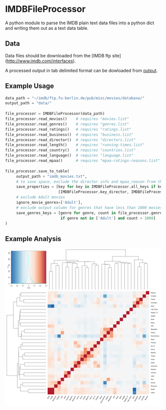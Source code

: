 # IMDBFileProcessor

A python module to parse the IMDB plain text data files into a python dict and writing them out as a text data table.

## Data
Data files should be downloaded from the [IMDB ftp site] (http://www.imdb.com/interfaces).

A processed output in tab delimited format can be dowloaded from [output](output/).

## Example Usage
```python
data_path = "~/imdb/ftp.fu-berlin.de/pub/misc/movies/database/"
output_path = "data/"

file_processor = IMDBFileProcessor(data_path)
file_processor.read_movies()    # requires "movies.list"
file_processor.read_genres()    # requires "genres.list"
file_processor.read_ratings()   # requires "ratings.list"
file_processor.read_business()  # requires "business.list"
file_processor.read_director()  # requires "directors.list"
file_processor.read_length()    # requires "running-times.list"
file_processor.read_country()   # requires "countries.list"
file_processor.read_language()  # requires "language.list"
file_processor.read_mpaa()      # requires "mpaa-ratings-reasons.list"

file_processor.save_to_table(
     output_path + "imdb_movies.txt",
     # to save space, exclude the director info and mpaa_reason from the output columns
     save_properties = [key for key in IMDBFileProcessor.all_keys if key not in
                        [IMDBFileProcessor.key_director, IMDBFileProcessor.key_mpaa_reason]],
     # exclude Adult movies
     ignore_movie_genres=['Adult'],
     # exclude output column for genres that have less than 1000 movies, and Adult genre
     save_genres_keys = [genre for genre, count in file_processor.genre_count.items()
                         if genre not in ['Adult'] and count > 1000]
)
```
## Example Analysis

![Correlation](analysis/imdb_corr_heatmap.png)
